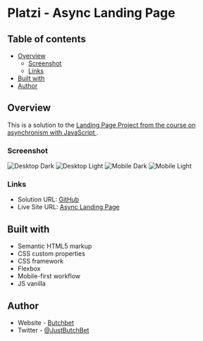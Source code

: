 # Platzi - Async Landing Page

## Table of contents

- [Overview](#overview)
  - [Screenshot](#screenshot)
  - [Links](#links)
- [Built with](#built-with)
- [Author](#author)


## Overview
This is a solution to the [Landing Page Project from the course on asynchronism with JavaScript ](https://platzi.com/cursos/asincronismo-js/).

### Screenshot
![Desktop Dark](./assets/desktop-dark.png)
![Desktop Light](./assets/desktop-light.png)
![Mobile Dark](./assets/mobile-dark.png)
![Mobile Light](./assets/mobile-light.png)

### Links
- Solution URL: [GitHub](https://github.com/ButchBet/Async-Landing-Page)
- Live Site URL: [Async Landing Page](https://butchbet.github.io/Async-Landing-Page)

## Built with
- Semantic HTML5 markup
- CSS custom properties
- CSS framework
- Flexbox
- Mobile-first workflow
- JS vanilla

## Author
- Website - [Butchbet](none)
- Twitter - [@JustButchBet](https://twitter.com/JustButchBet)